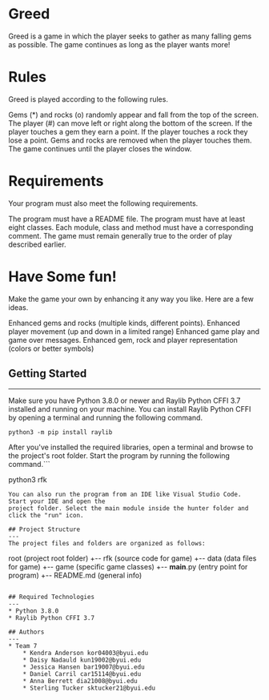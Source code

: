 # Greed
Greed is a game in which the player seeks to gather as many falling gems as possible. The game continues as long as the player wants more!

# Rules
Greed is played according to the following rules.

Gems (*) and rocks (o) randomly appear and fall from the top of the screen.
The player (#) can move left or right along the bottom of the screen.
If the player touches a gem they earn a point.
If the player touches a rock they lose a point.
Gems and rocks are removed when the player touches them.
The game continues until the player closes the window.

# Requirements
Your program must also meet the following requirements.

The program must have a README file.
The program must have at least eight classes.
Each module, class and method must have a corresponding comment.
The game must remain generally true to the order of play described earlier.

# Have Some fun!
Make the game your own by enhancing it any way you like. Here are a few ideas.

Enhanced gems and rocks (multiple kinds, different points).
Enhanced player movement (up and down in a limited range)
Enhanced game play and game over messages.
Enhanced gem, rock and player representation (colors or better symbols)

## Getting Started
---
Make sure you have Python 3.8.0 or newer and Raylib Python CFFI 3.7 installed and running on your machine. You can install Raylib Python CFFI by opening a terminal and running the following command.
```
python3 -m pip install raylib
```
After you've installed the required libraries, open a terminal and browse to the project's root folder. Start the program by running the following command.```

python3 rfk 
```
You can also run the program from an IDE like Visual Studio Code. Start your IDE and open the 
project folder. Select the main module inside the hunter folder and click the "run" icon.

## Project Structure
---
The project files and folders are organized as follows:
```
root                    (project root folder)
+-- rfk                 (source code for game)
  +-- data              (data files for game)
  +-- game              (specific game classes)
  +-- __main__.py       (entry point for program)
+-- README.md           (general info)
```

## Required Technologies
---
* Python 3.8.0
* Raylib Python CFFI 3.7

## Authors
---
* Team 7
    * Kendra Anderson kor04003@byui.edu
    * Daisy Nadauld kun19002@byui.edu
    * Jessica Hansen bar19007@byui.edu
    * Daniel Carril car15114@byui.edu
    * Anna Berrett dia21008@byui.edu
    * Sterling Tucker sktucker21@byui.edu
